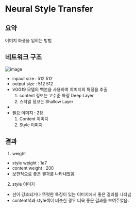 # Neural Style Transfer


## 요약
이미지 화풍을 입히는 방법

## 네트워크 구조
![image](https://github.com/user-attachments/assets/f97e1d02-b34a-4fc4-ada4-f1d90ac5d269)
* inpaut size : 512 512
* output size : 512 512
* VGG19 모델의 백본을 사용하여 이미지의 특징을 추출
  1. content 정보는 고수준 특징 Deep Layer
  2. 스타일 정보는 Shallow Layer
* 
* 필요 이미지 : 2장
  1. Content 이미지
  2. Style 이미지


## 결과
1. weight
* style weight : 1e7
* content weight : 200
* 보편적으로 좋은 결과를 나타내었음

2. style 이미지
* 선이 강조되거나 뚜렷한 특징이 있는 이미지에서 좋은 결과를 나타냄
* content색과 style색이 비슷한 경우 더욱 좋은 결과를 보여주었음.

